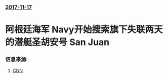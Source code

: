 ### [2017-11-17](/news/2017/11/17/index.md)

##### 
# 阿根廷海军 Navy开始搜索旗下失联两天的潜艇圣胡安号 San Juan 




### 信息来源:

1. [CNN](http://edition.cnn.com/2017/11/17/americas/argentina-submarine-missing/index.html)
